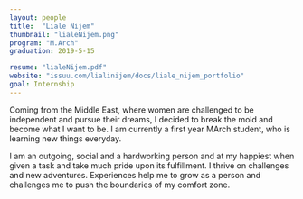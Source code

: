 ```yaml
---
layout: people
title:  "Liale Nijem"
thumbnail: "lialeNijem.png"
program: "M.Arch"
graduation: 2019-5-15

resume: "lialeNijem.pdf"
website: "issuu.com/lialinijem/docs/liale_nijem_portfolio"
goal: Internship
---
```


Coming from the Middle East, where women are challenged to be independent and pursue their dreams, I decided to break the mold and become what I want to be. I am currently a first year MArch student, who is learning new things everyday.

I am an outgoing, social and a hardworking person and at my happiest when given a task and take much pride upon its fulfillment. I thrive on challenges and new adventures. Experiences help me to grow as a person and challenges me to push the boundaries of my comfort zone.
